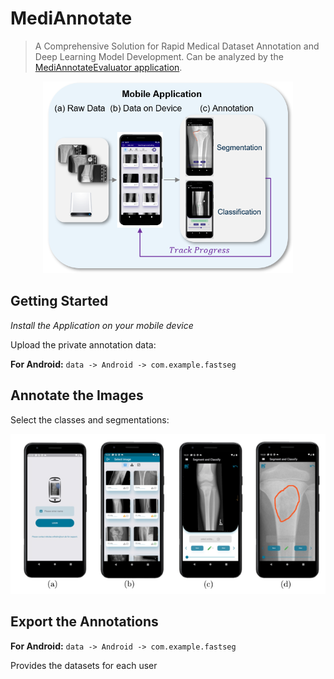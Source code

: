 # MediAnnotate
> A Comprehensive Solution for Rapid Medical Dataset Annotation and Deep Learning Model Development. Can be analyzed by the [MediAnnotateEvaluator application](https://github.com/NikonPic/MediAnnotateEvaluator).

<p align="center">
  <img src="assets/mobileapp.png" width="400">
</p>






## Getting Started

*Install the Application on your mobile device*

Upload the private annotation data:

**For Android:**
`data -> Android -> com.example.fastseg`

## Annotate the Images

Select the classes and segmentations:

![Annotation Screens](assets/annoscreens.png)


## Export the Annotations

**For Android:**
`data -> Android -> com.example.fastseg`

Provides the datasets for each user 
